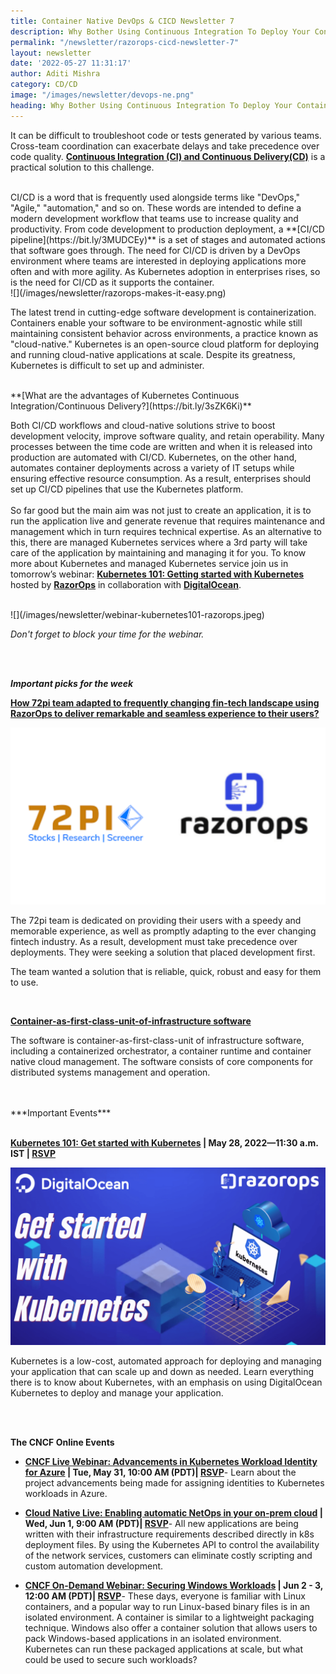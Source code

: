 ```yaml
---
title: Container Native DevOps & CICD Newsletter 7
description: Why Bother Using Continuous Integration To Deploy Your Containerized Software? Subscribe and get the latest updates on container-native & DevOps news around the globe.
permalink: "/newsletter/razorops-cicd-newsletter-7"
layout: newsletter
date: '2022-05-27 11:31:17'
author: Aditi Mishra
category: CD/CD
image: "/images/newsletter/devops-ne.png"
heading: Why Bother Using Continuous Integration To Deploy Your Containerized Software?
---
```



It can be difficult to troubleshoot code or tests generated by various teams. Cross-team coordination can exacerbate delays and take precedence over code quality. **[Continuous Integration (CI) and Continuous Delivery(CD)](https://bit.ly/3GnBqD9)** is a practical solution to this challenge. 

<br>
CI/CD is a word that is frequently used alongside terms like "DevOps," "Agile," "automation," and so on. These words are intended to define a modern development workflow that teams use to increase quality and productivity. From code development to production deployment, a **[CI/CD pipeline](https://bit.ly/3MUDCEy)** is a set of stages and automated actions that software goes through. The need for CI/CD is driven by a DevOps environment where teams are interested in deploying applications more often and with more agility. As Kubernetes adoption in enterprises rises, so is the need for CI/CD as it supports the container.

<br>
![](/images/newsletter/razorops-makes-it-easy.png)
<br>

The latest trend in cutting-edge software development is containerization. Containers enable your software to be environment-agnostic while still maintaining consistent behavior across environments, a practice known as "cloud-native." Kubernetes is an open-source cloud platform for deploying and running cloud-native applications at scale. Despite its greatness, Kubernetes is difficult to set up and administer.

<br>
**[What are the advantages of Kubernetes Continuous Integration/Continuous Delivery?](https://bit.ly/3sZK6Ki)**
<br>

Both CI/CD workflows and cloud-native solutions strive to boost development velocity, improve software quality, and retain operability. Many processes between the time code are written and when it is released into production are automated with CI/CD. Kubernetes, on the other hand, automates container deployments across a variety of IT setups while ensuring effective resource consumption. As a result, enterprises should set up CI/CD pipelines that use the Kubernetes platform.
<br>
<br>
So far good but the main aim was not just to create an application, it is to run the application live and generate revenue that requires maintenance and management which in turn requires technical expertise. As an alternative to this, there are managed Kubernetes services where a 3rd party will take care of the application by maintaining and managing it for you. To know more about Kubernetes and managed Kubernetes service join us in tomorrow’s webinar: **[Kubernetes 101: Getting started with Kubernetes](https://bit.ly/3sVNfuL)** hosted by **[RazorOps](https://bit.ly/3lMFIdR)** in collaboration with **[DigitalOcean](https://www.digitalocean.com/)**.

<br>
![](/images/newsletter/webinar-kubernetes101-razorops.jpeg)
<br>

*Don't forget to block your time for the webinar.*

<br>
<br>

***Important picks for the week***
<br>


**[How 72pi team adapted to frequently changing fin-tech landscape using RazorOps to deliver remarkable and seamless experience to their users?](https://bit.ly/3lS3J2U)**

<div class="row">
    <div class="col-sm-8">
    <img src="/images/newsletter/72pi-casestudy-razorops.png">
    </div>
    <div class="col-sm-4">
    <p>
     The 72pi team is dedicated on providing their users with a speedy and memorable experience, as well as promptly adapting to the ever changing fintech industry. As a result, development must take precedence over deployments. They were seeking a solution that placed development first. 
    </p>
    </div>
    
</div>
<p> The team wanted a solution that is reliable, quick, robust and easy for them to use.</p>


<br>

**[Container-as-first-class-unit-of-infrastructure software](https://bit.ly/38pYTXD)**

The software is container-as-first-class-unit of infrastructure software, including a containerized orchestrator, a container runtime and container native cloud management. The software consists of core components for distributed systems management and operation.

<br>
<br>
***Important Events***
<br>
<br>

<p><b><a href="https://bit.ly/3sMTfG8">Kubernetes 101: Get started with Kubernetes</a> | May 28, 2022—11:30 a.m. IST | <a href="https://razorops.com/webinars/get-started-with-kubernetes/?utm_source=newsletter&utm_medium=Linkedin-newsletter&utm_campaign=linkedin_newsletter">RSVP</a></b></p>

<div class="row">
    <div class="col-sm-8">
    <img src="/images/newsletter/Get started with Kubernetes.png">
    </div>
    <div class="col-sm-4">
    <p>
     Kubernetes is a low-cost, automated approach for deploying and managing your application that can scale up and down as needed. Learn everything there is to know about Kubernetes, with an emphasis on using DigitalOcean Kubernetes to deploy and manage your application.
    </p>
    </div>
    
</div>


<br>
<br>

**The CNCF Online Events**

* <p><b><a href="https://community.cncf.io/events/details/cncf-cncf-online-programs-presents-cncf-live-webinar-advancements-in-kubernetes-workload-identity-for-azure/">CNCF Live Webinar: Advancements in Kubernetes Workload Identity for Azure</a> | Tue, May 31, 10:00 AM (PDT)| <a href="https://community.cncf.io/events/details/cncf-cncf-online-programs-presents-cncf-live-webinar-advancements-in-kubernetes-workload-identity-for-azure/">RSVP</a></b>- Learn about the project advancements being made for assigning identities to Kubernetes workloads in Azure.</p>
* <p><b><a href="https://community.cncf.io/events/details/cncf-cncf-online-programs-presents-cloud-native-live-enabling-automatic-netops-in-your-on-prem-cloud/">Cloud Native Live: Enabling automatic NetOps in your on-prem cloud</a> | Wed, Jun 1, 9:00 AM (PDT)| <a href="https://community.cncf.io/events/details/cncf-cncf-online-programs-presents-cloud-native-live-enabling-automatic-netops-in-your-on-prem-cloud/">RSVP</a></b>- All new applications are being written with their infrastructure requirements described directly in k8s deployment files. By using the Kubernetes API to control the availability of the network services, customers can eliminate costly scripting and custom automation development.</p>
* <p><b><a href="https://community.cncf.io/events/details/cncf-cncf-online-programs-presents-cncf-on-demand-webinar-securing-windows-workloads/">CNCF On-Demand Webinar: Securing Windows Workloads</a> | Jun 2 - 3, 12:00 AM (PDT)| <a href="https://community.cncf.io/events/details/cncf-cncf-online-programs-presents-cncf-on-demand-webinar-securing-windows-workloads/">RSVP</a></b>- These days, everyone is familiar with Linux containers, and a popular way to run Linux-based binary files is in an isolated environment. A container is similar to a lightweight packaging technique. Windows also offer a container solution that allows users to pack Windows-based applications in an isolated environment. Kubernetes can run these packaged applications at scale, but what could be used to secure such workloads?</p>

<br>
<br>